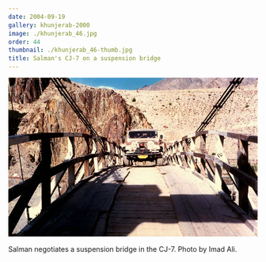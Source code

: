 ```yaml
---
date: 2004-09-19
gallery: khunjerab-2000
image: ./khunjerab_46.jpg
order: 44
thumbnail: ./khunjerab_46-thumb.jpg
title: Salman's CJ-7 on a suspension bridge
---
```


![Salman's CJ-7 on a suspension bridge](./khunjerab_46.jpg)

Salman negotiates a suspension bridge in the CJ-7. Photo by Imad Ali.